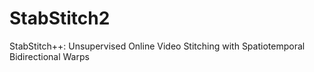 # StabStitch2
StabStitch++: Unsupervised Online Video Stitching with Spatiotemporal Bidirectional Warps
